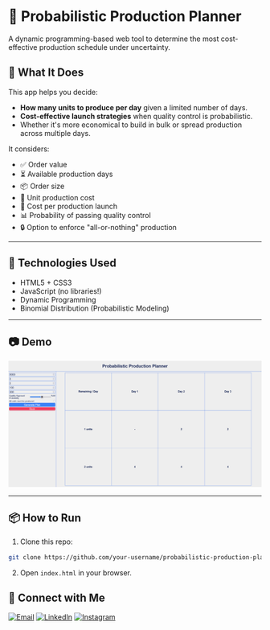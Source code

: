 # 🎯 Probabilistic Production Planner

A dynamic programming-based web tool to determine the most cost-effective production schedule under uncertainty.

## 🧠 What It Does

This app helps you decide:
- **How many units to produce per day** given a limited number of days.
- **Cost-effective launch strategies** when quality control is probabilistic.
- Whether it's more economical to build in bulk or spread production across multiple days.

It considers:
- ✅ Order value
- ⏳ Available production days
- 📦 Order size
- 💸 Unit production cost
- 🚀 Cost per production launch
- 📊 Probability of passing quality control
- 🔒 Option to enforce "all-or-nothing" production

---

## 🚀 Technologies Used

- HTML5 + CSS3
- JavaScript (no libraries!)
- Dynamic Programming
- Binomial Distribution (Probabilistic Modeling)

---

## 📷 Demo

![App Screenshot](demo.png) <!-- Optional: Replace with a real screenshot or remove this section -->

---

## 📦 How to Run

1. Clone this repo:
```bash
git clone https://github.com/your-username/probabilistic-production-planner.git
```
2. Open ```index.html``` in your browser.

## 🔗 Connect with Me
[![Email](https://img.shields.io/badge/Email-D14836?style=for-the-badge&logo=gmail&logoColor=white)](mailto:mohamad.m.khoda03@gmail.com)
[![LinkedIn](https://img.shields.io/badge/LinkedIn-0A66C2?style=for-the-badge&logo=linkedin&logoColor=white)](https://www.linkedin.com/in/mohammad-mahdi-khodadadi)
[![Instagram](https://img.shields.io/badge/Instagram-E4405F?style=for-the-badge&logo=instagram&logoColor=white)](https://instagram.com/mahdi.khodadadi03)

